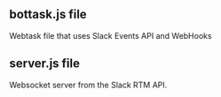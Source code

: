 


## bottask.js file
Webtask file that uses Slack Events API and WebHooks 

## server.js file
Websocket server from the Slack RTM API. 

